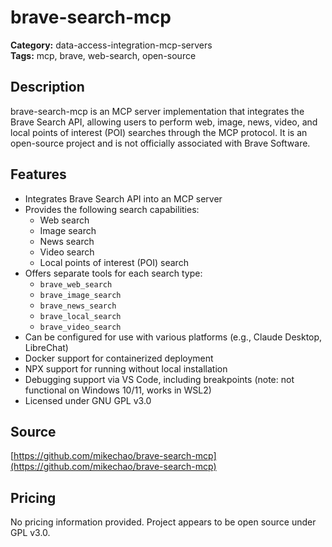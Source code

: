 # brave-search-mcp

**Category:** data-access-integration-mcp-servers  
**Tags:** mcp, brave, web-search, open-source

## Description
brave-search-mcp is an MCP server implementation that integrates the Brave Search API, allowing users to perform web, image, news, video, and local points of interest (POI) searches through the MCP protocol. It is an open-source project and is not officially associated with Brave Software.

## Features
- Integrates Brave Search API into an MCP server
- Provides the following search capabilities:
  - Web search
  - Image search
  - News search
  - Video search
  - Local points of interest (POI) search
- Offers separate tools for each search type:
  - `brave_web_search`
  - `brave_image_search`
  - `brave_news_search`
  - `brave_local_search`
  - `brave_video_search`
- Can be configured for use with various platforms (e.g., Claude Desktop, LibreChat)
- Docker support for containerized deployment
- NPX support for running without local installation
- Debugging support via VS Code, including breakpoints (note: not functional on Windows 10/11, works in WSL2)
- Licensed under GNU GPL v3.0

## Source
[https://github.com/mikechao/brave-search-mcp](https://github.com/mikechao/brave-search-mcp)

## Pricing
No pricing information provided. Project appears to be open source under GPL v3.0.